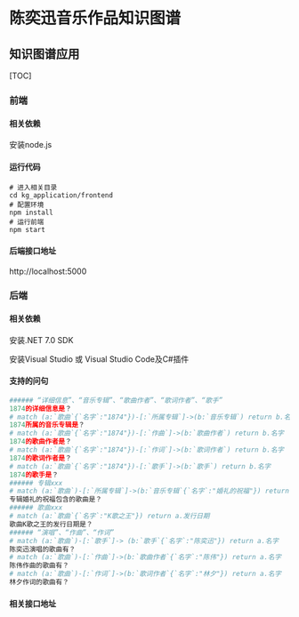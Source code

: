 # 陈奕迅音乐作品知识图谱
## 知识图谱应用

[TOC]

### 前端

#### 相关依赖

安装node.js

#### 运行代码

```shell
# 进入相关目录
cd kg_application/frontend
# 配置环境
npm install
# 运行前端
npm start
```

#### 后端接口地址

http://localhost:5000



### 后端

#### 相关依赖

安装.NET 7.0 SDK

安装Visual Studio 或  Visual Studio Code及C#插件

#### 支持的问句

```python
###### “详细信息”、“音乐专辑”、“歌曲作者”、“歌词作者”、“歌手”
1874的详细信息是？
# match (a:`歌曲`{`名字`:"1874"})-[:`所属专辑`]->(b:`音乐专辑`) return b.名字
1874所属的音乐专辑是？
# match (a:`歌曲`{`名字`:"1874"})-[:`作曲`]->(b:`歌曲作者`) return b.名字
1874的歌曲作者是？
# match (a:`歌曲`{`名字`:"1874"})-[:`作词`]->(b:`歌词作者`) return b.名字
1874的歌词作者是？
# match (a:`歌曲`{`名字`:"1874"})-[:`歌手`]->(b:`歌手`) return b.名字
1874的歌手是？
###### 专辑xxx
# match (a:`歌曲`)-[:`所属专辑`]->(b:`音乐专辑`{`名字`:"婚礼的祝福"}) return a.名字
专辑婚礼的祝福包含的歌曲是？
###### 歌曲xxx
# match (a:`歌曲`{`名字`:"K歌之王"}) return a.发行日期
歌曲K歌之王的发行日期是？
###### “演唱”、“作曲”、“作词”
# match (a:`歌曲`)-[:`歌手`]-> (b:`歌手`{`名字`:"陈奕迅"}) return a.名字
陈奕迅演唱的歌曲有？
# match (a:`歌曲`)-[:`作曲`]->(b:`歌曲作者`{`名字`:"陈伟"}) return a.名字
陈伟作曲的歌曲有？
# match (a:`歌曲`)-[:`作词`]->(b:`歌词作者`{`名字`:"林夕"}) return a.名字
林夕作词的歌曲有？
```

#### 相关接口地址

